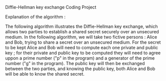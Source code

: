 Diffie-Hellman key exchange Coding Project

Explanation of the algorithm :

The following algorithm illustrates the Diffie-Hellman key exchange, which allows two parties to establish a shared secret securely over an unsecured medium.
In the following algorithm, we will take two fictive persons : Alice and Bob, trying to share a secret over an unsecured medium. For the secret to be kept Alice and Bob will need to compute each one private and public key ; for their private and public key to be computed they will need to agree uppon a prime number ("p" in the program) and a generator of the prime number ("g" in the program). The public key will then be exchanged between the two parties, and knowing the public key, both Alice and Bob will be able to know the shared secret.
